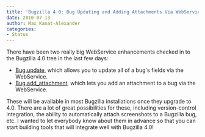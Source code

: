 ```yaml
---
title: 'Bugzilla 4.0: Bug Updating and Adding Attachments Via WebServices'
date: 2010-07-13
author: Max Kanat-Alexander
categories:
- Status
---
```

There have been two really big WebService enhancements checked in to the
Bugzilla 4.0 tree in the last few days:

  - [Bug.update](http://www.bugzilla.org/docs/tip/en/html/api/Bugzilla/WebService/Bug.html#update),
    which allows you to update all of a bug's fields via the WebService.
  - [Bug.add\_attachment](http://www.bugzilla.org/docs/tip/en/html/api/Bugzilla/WebService/Bug.html#add_attachment),
    which lets you add an attachment to a bug via the WebService.

These will be available in most Bugzilla installations once they upgrade
to 4.0. There are a lot of great possibilities for these, including
version-control integration, the ability to automatically attach
screenshots to a Bugzilla bug, etc. I wanted to let everybody know about
them in advance so that you can start building tools that will integrate
well with Bugzilla 4.0\!
